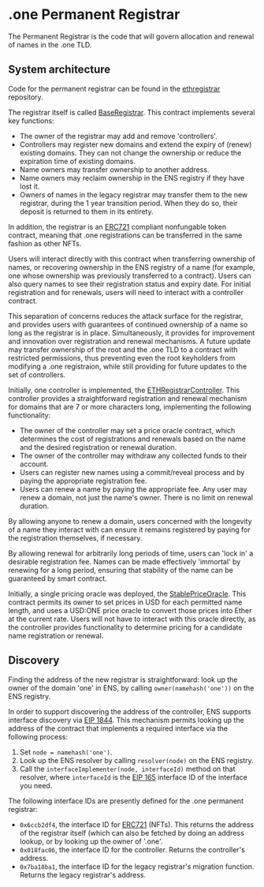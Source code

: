 # .one Permanent Registrar

The Permanent Registrar is the code that will govern allocation and renewal of names in the .one TLD.

## System architecture

Code for the permanent registrar can be found in the [ethregistrar](https://github.com/ensdomains/ethregistrar) repository.

The registrar itself is called [BaseRegistrar](registrar.md). This contract implements several key functions:

* The owner of the registrar may add and remove 'controllers'.
* Controllers may register new domains and extend the expiry of \(renew\) existing domains. They can not change the ownership or reduce the expiration time of existing domains.
* Name owners may transfer ownership to another address.
* Name owners may reclaim ownership in the ENS registry if they have lost it.
* Owners of names in the legacy registrar may transfer them to the new registrar, during the 1 year transition period. When they do so, their deposit is returned to them in its entirety.

In addition, the registrar is an [ERC721](https://github.com/ensdomains/ens/blob/master/docs/ethregistrar.rst#id3) compliant nonfungable token contract, meaning that .one registrations can be transferred in the same fashion as other NFTs.

Users will interact directly with this contract when transferring ownership of names, or recovering ownership in the ENS registry of a name \(for example, one whose ownership was previously transferred to a contract\). Users can also query names to see their registration status and expiry date. For initial registration and for renewals, users will need to interact with a controller contract.

This separation of concerns reduces the attack surface for the registrar, and provides users with guarantees of continued ownership of a name so long as the registrar is in place. Simultaneously, it provides for improvement and innovation over registration and renewal mechanisms. A future update may transfer ownership of the root and the .one TLD to a contract with restricted permissions, thus preventing even the root keyholders from modifying a .one registraion, while still providing for future updates to the set of controllers.

Initially, one controller is implemented, the [ETHRegistrarController](controller.md). This controller provides a straightforward registration and renewal mechanism for domains that are 7 or more characters long, implementing the following functionality:

* The owner of the controller may set a price oracle contract, which determines the cost of registrations and renewals based on the name and the desired registration or renewal duration.
* The owner of the controller may withdraw any collected funds to their account.
* Users can register new names using a commit/reveal process and by paying the appropriate registration fee.
* Users can renew a name by paying the appropriate fee. Any user may renew a domain, not just the name's owner. There is no limit on renewal duration.

By allowing anyone to renew a domain, users concerned with the longevity of a name they interact with can ensure it remains registered by paying for the registration themselves, if necessary.

By allowing renewal for arbitrarily long periods of time, users can 'lock in' a desirable registration fee. Names can be made effectively 'immortal' by renewing for a long period, ensuring that stability of the name can be guaranteed by smart contract.

Initially, a single pricing oracle was deployed, the [StablePriceOracle](https://github.com/ensdomains/ethregistrar/blob/master/contracts/StablePriceOracle.sol). This contract permits its owner to set prices in USD for each permitted name length, and uses a USD:ONE price oracle to convert those prices into Ether at the current rate. Users will not have to interact with this oracle directly, as the controller provides functionality to determine pricing for a candidate name registration or renewal.

## Discovery

Finding the address of the new registrar is straightforward: look up the owner of the domain 'one' in ENS, by calling `owner(namehash('one'))` on the ENS registry.

In order to support discovering the address of the controller, ENS supports interface discovery via [EIP 1844](https://eips.ethereum.org/EIPS/eip-1844). This mechanism permits looking up the address of the contract that implements a required interface via the following process:

1. Set `node = namehash('one')`.
2. Look up the ENS resolver by calling `resolver(node)` on the ENS registry.
3. Call the `interfaceImplementer(node, interfaceId)` method on that resolver, where `interfaceId` is the [EIP 165](https://eips.ethereum.org/EIPS/eip-165) interface ID of the interface you need.

The following interface IDs are presently defined for the .one permanent registrar:

* `0x6ccb2df4`, the interface ID for [ERC721](https://eips.ethereum.org/EIPS/eip-721) \(NFTs\). This returns the address of the registrar itself \(which can also be fetched by doing an address lookup, or by looking up the owner of '.one'.
* `0x018fac06`, the interface ID for the controller. Returns the controller's address.
* `0x7ba18ba1`, the interface ID for the legacy registrar's migration function. Returns the legacy registrar's address.

